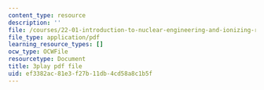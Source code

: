 ```yaml
---
content_type: resource
description: ''
file: /courses/22-01-introduction-to-nuclear-engineering-and-ionizing-radiation-fall-2016/ef3382ac81e3f27b11db4cd58a8c1b5f_qAVtgc3I6ig.pdf
file_type: application/pdf
learning_resource_types: []
ocw_type: OCWFile
resourcetype: Document
title: 3play pdf file
uid: ef3382ac-81e3-f27b-11db-4cd58a8c1b5f
---
```


